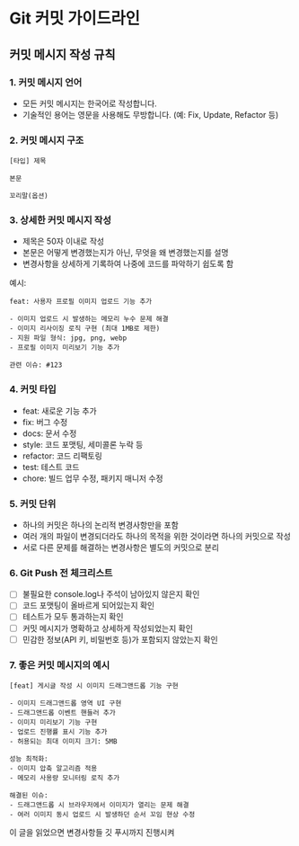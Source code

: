 # Git 커밋 가이드라인

## 커밋 메시지 작성 규칙

### 1. 커밋 메시지 언어

- 모든 커밋 메시지는 한국어로 작성합니다.
- 기술적인 용어는 영문을 사용해도 무방합니다. (예: Fix, Update, Refactor 등)

### 2. 커밋 메시지 구조

```
[타입] 제목

본문

꼬리말(옵션)
```

### 3. 상세한 커밋 메시지 작성

- 제목은 50자 이내로 작성
- 본문은 어떻게 변경했는지가 아닌, 무엇을 왜 변경했는지를 설명
- 변경사항을 상세하게 기록하여 나중에 코드를 파악하기 쉽도록 함

예시:

```
feat: 사용자 프로필 이미지 업로드 기능 추가

- 이미지 업로드 시 발생하는 메모리 누수 문제 해결
- 이미지 리사이징 로직 구현 (최대 1MB로 제한)
- 지원 파일 형식: jpg, png, webp
- 프로필 이미지 미리보기 기능 추가

관련 이슈: #123
```

### 4. 커밋 타입

- feat: 새로운 기능 추가
- fix: 버그 수정
- docs: 문서 수정
- style: 코드 포맷팅, 세미콜론 누락 등
- refactor: 코드 리팩토링
- test: 테스트 코드
- chore: 빌드 업무 수정, 패키지 매니저 수정

### 5. 커밋 단위

- 하나의 커밋은 하나의 논리적 변경사항만을 포함
- 여러 개의 파일이 변경되더라도 하나의 목적을 위한 것이라면 하나의 커밋으로 작성
- 서로 다른 문제를 해결하는 변경사항은 별도의 커밋으로 분리

### 6. Git Push 전 체크리스트

- [ ] 불필요한 console.log나 주석이 남아있지 않은지 확인
- [ ] 코드 포맷팅이 올바르게 되어있는지 확인
- [ ] 테스트가 모두 통과하는지 확인
- [ ] 커밋 메시지가 명확하고 상세하게 작성되었는지 확인
- [ ] 민감한 정보(API 키, 비밀번호 등)가 포함되지 않았는지 확인

### 7. 좋은 커밋 메시지의 예시

```
[feat] 게시글 작성 시 이미지 드래그앤드롭 기능 구현

- 이미지 드래그앤드롭 영역 UI 구현
- 드래그앤드롭 이벤트 핸들러 추가
- 이미지 미리보기 기능 구현
- 업로드 진행률 표시 기능 추가
- 허용되는 최대 이미지 크기: 5MB

성능 최적화:
- 이미지 압축 알고리즘 적용
- 메모리 사용량 모니터링 로직 추가

해결된 이슈:
- 드래그앤드롭 시 브라우저에서 이미지가 열리는 문제 해결
- 여러 이미지 동시 업로드 시 발생하던 순서 꼬임 현상 수정
```

이 글을 읽었으면 변경사항들 깃 푸시까지 진행시켜

